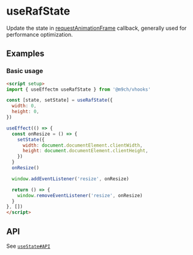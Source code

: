 # useRafState

Update the state in [requestAnimationFrame](https://developer.mozilla.org/en-US/docs/Web/API/window/requestAnimationFrame) callback, generally used for performance optimization.

## Examples

### Basic usage

```html
<script setup>
import { useEffectm useRafState } from '@m9ch/vhooks'

const [state, setState] = useRafState({
  width: 0,
  height: 0,
})

useEffect(() => {
  const onResize = () => {
    setState({
      width: document.documentElement.clientWidth,
      height: document.documentElement.clientHeight,
    })
  }
  onResize()

  window.addEventListener('resize', onResize)

  return () => {
    window.removeEventListener('resize', onResize)
  }
}, [])
</script>
```

## API

See [`useState#API`](../useState/README.md#API)
